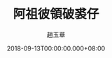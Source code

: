 ---
issue: 292
title: 阿祖彼領破裘仔
author: 趙玉華
date: 2018-09-13T00:00:00.000+08:00
topic: 懷想
difficulty: 2
wikidata: Q98095719
wikidata_link: https://www.wikidata.org/wiki/Q98095719
author_wikidata_link: https://www.wikidata.org/wiki/Q98096357
author_wikidata: Q98096357
---